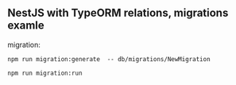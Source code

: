 ## NestJS with TypeORM relations, migrations examle

migration:

```
npm run migration:generate  -- db/migrations/NewMigration

npm run migration:run
```

